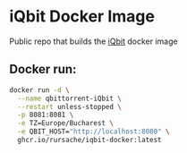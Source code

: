 # iQbit Docker Image
Public repo that builds the [iQbit](https://github.com/ntoporcov/iQbit/blob/master/server/README.md) docker image

## Docker run:
```sh
docker run -d \
  --name qbittorrent-iQbit \
  --restart unless-stopped \
  -p 8081:8081 \
  -e TZ=Europe/Bucharest \
  -e QBIT_HOST="http://localhost:8080" \
  ghcr.io/rursache/iqbit-docker:latest
```

